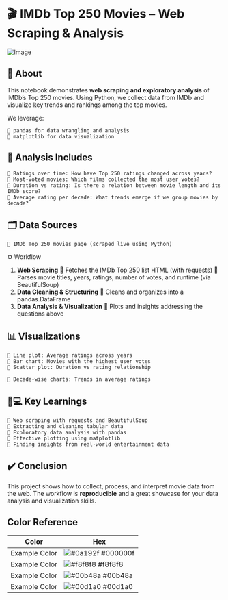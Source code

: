 
# 🎬 IMDb Top 250 Movies – Web Scraping & Analysis
![Image](https://github.com/user-attachments/assets/b739e84b-a946-4c2d-b59d-5695bb26fdd2)
## 📌 About

This notebook demonstrates **web scraping and exploratory analysis** of IMDb’s Top 250
movies. Using Python, we collect data from IMDb and visualize key trends and rankings
among the top movies.

We leverage:

```
 pandas for data wrangling and analysis
 matplotlib for data visualization
```
## 🎯 Analysis Includes

```
 Ratings over time: How have Top 250 ratings changed across years?
 Most-voted movies: Which films collected the most user votes?
 Duration vs rating: Is there a relation between movie length and its IMDb score?
 Average rating per decade: What trends emerge if we group movies by decade?
```
## 🗂️ Data Sources

```
 IMDb Top 250 movies page (scraped live using Python)
```
⚙️ Workflow

1. **Web Scraping**
     Fetches the IMDb Top 250 list HTML (with requests)
     Parses movie titles, years, ratings, number of votes, and runtime
       (via BeautifulSoup)
2. **Data Cleaning & Structuring**
     Cleans and organizes into a pandas.DataFrame
3. **Data Analysis & Visualization**
     Plots and insights addressing the questions above

## 📊 Visualizations

```
 Line plot: Average ratings across years
 Bar chart: Movies with the highest user votes
 Scatter plot: Duration vs rating relationship
```

```
 Decade-wise charts: Trends in average ratings
```
## 🧑💻 Key Learnings

```
 Web scraping with requests and BeautifulSoup
 Extracting and cleaning tabular data
 Exploratory data analysis with pandas
 Effective plotting using matplotlib
 Finding insights from real-world entertainment data
```
## ✔️ Conclusion

This project shows how to collect, process, and interpret movie data from the web. The
workflow is **reproducible** and a great showcase for your data analysis and visualization skills.


## Color Reference

| Color             | Hex                                                                |
| ----------------- | ------------------------------------------------------------------ |
| Example Color | ![#0a192f](https://via.placeholder.com/10/0a192f?text=+) #000000f |
| Example Color | ![#f8f8f8](https://via.placeholder.com/10/f8f8f8?text=+) #f8f8f8 |
| Example Color | ![#00b48a](https://via.placeholder.com/10/00b48a?text=+) #00b48a |
| Example Color | ![#00d1a0](https://via.placeholder.com/10/00b48a?text=+) #00d1a0 |

